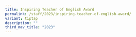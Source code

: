 ```yaml
---
title: Inspiring Teacher of English Award
permalink: /staff/2023/inspiring-teacher-of-english-award/
variant: tiptap
description: ""
third_nav_title: "2023"
---
```

